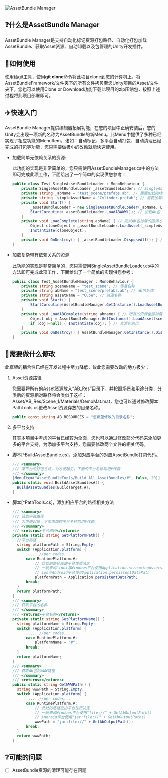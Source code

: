![AssetBundle Manager](https://ftp.bmp.ovh/imgs/2020/04/94fdc6d248a8bea5.png)

## ❓什么是AssetBundle Manager

AssetBundle Manager是支持自动化标记资源打包路径、自动化打包加载AssetBundle、获取Asset资源、自动卸载以及包管理的Unity开发插件。

## 📕如何使用

使用给git工具，使用**git clone**命令将此项目clone到您的计算机上，将AssetBundleFramework/文件夹下的所有文件拷贝至您Unity项目的Asset/文件夹下。您也可以使用Clone or Download功能下载此项目的zip压缩包，按照上述过程将此项目部署即可。

## :airplane:快速入门

AssetBundle Manager提供编辑器拓展功能，在您的项目中正确安装后，您的Unity会出现一项新的名称为AssetBundle的新Menu。此Menu中提供了多种已经实现了相应功能的MenuItem，诸如：自动标记、多平台自动打包、自动清理已经完成的打包等功能，您只需要做极小的改动就能快速使用。

- 加载简单无依赖关系的资源:

  	此功能的实现是非常简单的，您只需使用AssetBundleManager.cs中的方法即可完成此项工作，下面给出了一个简单的实现供您参考：

  ``` C#
  public class Test_SingleAssetBundleLoader : MonoBehaviour {
      private SingleAssetBundleLoader _assetBundleLoader; // SingleAssetBundleLoader引用
      private string _abName = "test_scene/prefabs.ab"; // 需要加载的Ab包
      private string _simpleAssetName = "Cylinder.prefab"; // 需要加载的资源名称
      private void Start() {
          _assetBundleLoader = new SingleAssetBundleLoader(_abName, LoadComplete); // 创建实例
          StartCoroutine(_assetBundleLoader.LoadABWWW()); // 加载Ab包
      }
      private void LoadComplete(string abName) { // 完成Ab包加载的回调方法
          Object cloneObject = _assetBundleLoader.LoadAsset(_simpleAssetName, false); // 加载资源并实例化
          Instantiate(cloneObject);
      }
      private void OnDestroy() { _assetBundleLoader.DisposeAll(); } // 释放无用资源
  }
  ```
  
- 加载复杂带有依赖关系的资源

   此功能的实现是非常简单的，您只需使用SingleAssetBundleLoader.cs中的方法即可完成此项工作，下面给出了一个简单的实现供您参考：
   
   ``` C#
   public class Test_AssetBundleManager : MonoBehaviour {
       private string sceneName = "test_scene"; // 场景名称
       private string abName = "test_scene/prefabs.ab"; // ab包名称
       private string assetName = "Cube"; // 资源名称
       private void Start() {
           StartCoroutine(AssetBundleManager.GetInstance().LoadAssetBundlePack(sceneName, abName, LoadABComplete));
       }
       private void LoadABComplete(string abname) { // 所有的资源全部加载完成
           Object obj = AssetBundleManager.GetInstance().LoadAsset(sceneName, abName, assetName, false); // 提取资源
           if (obj!=null) { Instantiate(obj); } // 资源实例化
       }
       private void OnDestroy() { AssetBundleManager.GetInstance().DisposeAllAssets(sceneName); } // 释放资源
   }
   ```
   
   

## :hammer:需要做什么修改

此框架的耦合性已经在开发过程中尽力降低，故此您需要改动的地方极少：

1. Asset资源路径

   	您需要将所有的Asset资源放入“AB_Res”目录下，并按照场景和用途分类，分类后的资源相对路径将会类似于这样：Asset/AB_Res/Scene_1/Materials/DemoMat.mat，您也可以通过修改脚本PathTools.cs更改Asset资源存放的目录名称。

   ```C#
   public const string AB_RESOURCES = "您希望修改的目录名称";
   ```

2. 多平台支持

   其实本项目中考虑的平台已经较为全面，您也可以通过修改部分代码来添加更多的平台支持，为添加多平台支持，您需要修改两个文件的相关代码。

- 脚本[^BuildAssetBundle.cs]，添加对应平台的对应AssetBundle打包代码。

  ``` C#
  /// <summary>
  /// 某平台的打包方法，为方便起见，下面的平台名称均用#代替
  /// </summary>
  [MenuItem("AssetBundleTools/Build All AssetBundles/#", false, 20)]
  public static void BuildAssetBundles#() {
  	BuildAssetBundles(BuildTarget.#);
  }
  ```

- 脚本[^PathTools.cs]，添加相应平台的路径相关方法

  ``` C#
  /// <summary>
  /// 获取平台路径
  /// 为方便起见，下面增加的平台名称均用#代替
  /// </summary>
  /// <returns>平台路径</returns>
  private static string GetPlatformPath() {
  	//平台路径
  	string platformPath = String.Empty;
  	switch (Application.platform) {
  		......//per codes...
  		case RuntimePlatform.#:
  			// 此处的路径应由平台性质决定
  			// 一般来说Liunx与Windows平台使用Application.streamingAssetsPath
  			// ios与Android平台使用Application.persistentDataPath
  			platformPath = Application.persistentDataPath;
  		break;
  	}
  	return platformPath;
  }
  /// <summary>
  /// 获取平台的名称
  /// </summary>
  /// <returns>平台名称</returns>
  private static string GetPlatformName() {
  	string platformName = String.Empty;
  	switch (Application.platform) {
  		......//per codes...
  		case RuntimePlatform.#:
  			platformName = "#";
  		break;
  	}
  	return platformName;
  }
  /// <summary>
  /// 获取Ab包的WWW路径
  /// </summary>
  /// <returns></returns>
  public static string GetWWWPath() {
  	string wwwPath = String.Empty;
  	switch (Application.platform) {
  		......//per codes...
  		case RuntimePlatform.#:
  			// 此处的路径应由平台性质决定
  			// 一般来说Windows平台使用"file://" + GetAbOutputPath()
  			// Android平台使用"jar:file://" + GetAbOutputPath()
  			wwwPath = "jar:file://" + GetAbOutputPath();
  		break;
  	}
  	return wwwPath;
  }
  ```

## :grey_question:可能的问题

- [ ] AssetBundle资源的清理可能存在问题